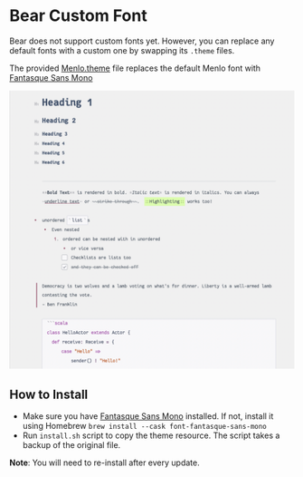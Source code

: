 # Bear Custom Font

Bear does not support custom fonts yet. However, you can replace any default fonts with a custom one by swapping its `.theme` files.

The provided [Menlo.theme](./Menlo.theme) file replaces the default Menlo font with [Fantasque Sans Mono](https://github.com/belluzj/fantasque-sans)

![Preview](preview.png)

## How to Install

- Make sure you have [Fantasque Sans Mono](https://github.com/belluzj/fantasque-sans) installed. If not, install it using Homebrew `brew install --cask font-fantasque-sans-mono` 
- Run `install.sh` script to copy the theme resource. The script takes a backup of the original file. 

**Note**: You will need to re-install after every update. 
